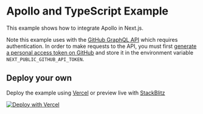 # Apollo and TypeScript Example

This example shows how to integrate Apollo in Next.js.

Note this example uses with the [GitHub GraphQL API](https://docs.github.com/en/graphql) which
requires authentication. In order to make requests to the API, you must first
[generate a personal access token on GitHub](https://github.com/settings/tokens/new) and store it in
the environment variable `NEXT_PUBLIC_GITHUB_API_TOKEN`.

## Deploy your own

Deploy the example using
[Vercel](https://vercel.com?utm_source=github&utm_medium=readme&utm_campaign=next-example) or
preview live with [StackBlitz](https://stackblitz.com/github/tundera/next-apollo-example)

[![Deploy with Vercel](https://vercel.com/button)](https://vercel.com/new/git/external?repository-url=https://github.com/tundera/next-apollo-example&project-name=next-apollo-example&repository-name=next-apollo-example)
